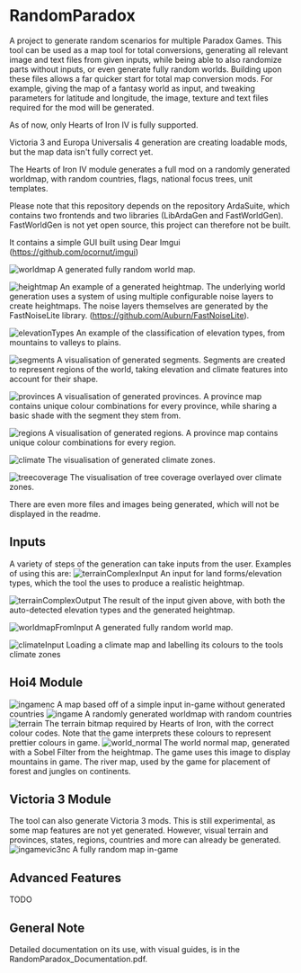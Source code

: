 # RandomParadox
A project to generate random scenarios for multiple Paradox Games.
This tool can be used as a map tool for total conversions, generating all relevant image and text files from given inputs, while being able to also randomize parts without inputs, or even generate fully random worlds.
Building upon these files allows a far quicker start for total map conversion mods.
For example, giving the map of a fantasy world as input, and tweaking parameters for latitude and longitude, the image, texture and text files required for the mod will be generated.

As of now, only Hearts of Iron IV is fully supported.

Victoria 3 and Europa Universalis 4 generation are creating loadable mods, but the map data isn't fully correct yet.

The Hearts of Iron IV module generates a full mod on a randomly generated worldmap, with random countries, flags, national focus trees, unit templates.

Please note that this repository depends on the repository ArdaSuite, which contains two frontends and two libraries (LibArdaGen and FastWorldGen). FastWorldGen is not yet open source, this project can therefore not be built.

It contains a simple GUI built using Dear Imgui (https://github.com/ocornut/imgui)


![worldmap](https://github.com/panik4/RandomParadox/blob/main/images/worldMap.png?raw=true)
A generated fully random world map.

![heightmap](https://github.com/panik4/RandomParadox/blob/main/images/heightmap.png?raw=true)
An example of a generated heightmap. The underlying world generation uses a system of using multiple configurable noise layers to create heightmaps. The noise layers themselves are generated by the FastNoiseLite library. (https://github.com/Auburn/FastNoiseLite).

![elevationTypes](https://github.com/panik4/RandomParadox/blob/main/images/elevationTypes.png?raw=true)
An example of the classification of elevation types, from mountains to valleys to plains.

![segments](https://github.com/panik4/RandomParadox/blob/main/images/segments.png?raw=true)
A visualisation of generated segments. Segments are created to represent regions of the world, taking elevation and climate features into account for their shape.

![provinces](https://github.com/panik4/RandomParadox/blob/main/images/provinces.png?raw=true)
A visualisation of generated provinces. A province map contains unique colour combinations for every province, while sharing a basic shade with the segment they stem from.

![regions](https://github.com/panik4/RandomParadox/blob/main/images/regions.png?raw=true)
A visualisation of generated regions. A province map contains unique colour combinations for every region.

![climate](https://github.com/panik4/RandomParadox/blob/main/images/climate.png?raw=true)
The visualisation of generated climate zones.

![treecoverage](https://github.com/panik4/RandomParadox/blob/main/images/trees.png?raw=true)
The visualisation of tree coverage overlayed over climate zones.

There are even more files and images being generated, which will not be displayed in the readme.

## Inputs
A variety of steps of the generation can take inputs from the user. Examples of using this are:
![terrainComplexInput](https://github.com/panik4/RandomParadox/blob/main/images/terrain-complexInput.png?raw=true)
An input for land forms/elevation types, which the tool the uses to produce a realistic heightmap.

![terrainComplexOutput](https://github.com/panik4/RandomParadox/blob/main/images/terrain-complexInputResult.png?raw=true)
The result of the input given above, with both the auto-detected elevation types and the generated heightmap.

![worldmapFromInput](https://github.com/panik4/RandomParadox/blob/main/images/worldMapFromSimple.png?raw=true)
A generated fully random world map.

![climateInput](https://github.com/panik4/RandomParadox/blob/main/images/climateClassification.png?raw=true)
Loading a climate map and labelling its colours to the tools climate zones


## Hoi4 Module
![ingamenc](https://github.com/panik4/RandomParadox/blob/main/images/hoi4/hoi4IngameNoCountries.png?raw=true)
A map based off of a simple input in-game without generated countries
![ingame](https://github.com/panik4/RandomParadox/blob/main/images/hoi4/hoi4Ingame.png?raw=true)
A randomly generated worldmap with random countries
![terrain](https://github.com/panik4/RandomParadox/blob/main/images/hoi4/terrain.png?raw=true)
The terrain bitmap required by Hearts of Iron, with the correct colour codes. Note that the game interprets these colours to represent prettier colours in game.
![world_normal](https://github.com/panik4/RandomParadox/blob/main/images/hoi4/world_normal.png?raw=true)
The world normal map, generated with a Sobel Filter from the heightmap. The game uses this image to display mountains in game.
The river map, used by the game for placement of forest and jungles on continents.



## Victoria 3 Module
The tool can also generate Victoria 3 mods. This is still experimental, as some map features are not yet generated. However, visual terrain and provinces, states, regions, countries and more can already be generated.
![ingamevic3nc](https://github.com/panik4/RandomParadox/blob/main/images/vic3/vic3Map.png?raw=true)
A fully random map in-game


## Advanced Features
TODO

## General Note
Detailed documentation on its use, with visual guides, is in the RandomParadox_Documentation.pdf.
